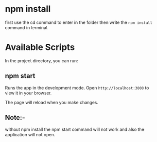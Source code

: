 # npm install
first use the cd command to enter in the folder then write the  `npm install ` command in terminal.

# Available Scripts
In the project directory, you can run:

## npm start
Runs the app in the development mode.
Open `http://localhost:3000` to view it in your browser.

The page will reload when you make changes.

## Note:-
without npm install the npm start command will not work and also the application will not open.
